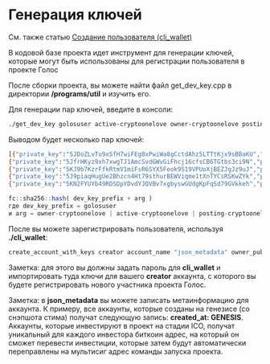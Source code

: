# Генерация ключей
<!-- toc -->

См. также статью [Создание пользователя (cli_wallet)](https://wiki.golos.io/3-guides/stati/sozdanie-polzovatelya-ispolzuya-cliwallet.html)

В кодовой базе проекта идет инструмент для генерации ключей, которые могут быть использованы для регистрации пользователя в проекте Голос

После сборки проекта, вы можете найти файл get_dev_key.cpp в директории __/programs/util__ и изучить его.

Для генерации пар ключей, введите в консоли:

```bash
./get_dev_key golosuser active-cryptoonelove owner-cryptoonelove posting-cryptoonelove memo-cryptoonelove othercryptoonelovekey
```
Выводом будет несколько пар ключей:

```bash
[{"private_key":"5JDoZLvTu9xSfH7wiFEg8xPwiWa8gCctdAhz5LTTtKjx9sBBaKU","public_key":"GLS4ybS19Ga2dh3zFJAVhQLTie5dmg4UEVbpK3Vu7ThBqUJeath4j"},
{"private_key":"5JfrHKyz9xh7xwgTJ1AmcSvdGWvGiFhcj16cfsCB6TGtbs3ci9N","public_key":"GLS8XXEaRx855V8jymLgnuAhhvo8WRD4fmUQm9qxsvdq8wxt8Ayu6"},
{"private_key":"5KJ9b7KzrFfkRtmV1miFsR6SYX5Feok9S19VPUoXjBEZJgJz9uJ","public_key":"GLS6cdxbXENrw9G32L3ZcNj8DHDNEF6LU7cuRGzspuc47keyyheng"},
{"private_key":"5J9piaqHugUe2Bhzcn4Ht79sthurBEWViqme1tXnTYCsRSKwZYk","public_key":"GLS7QM8d9whh9VzNEqXynrqb7VgPb1MyZsraDD37Cyzw6pqTFDbtQ"},
{"private_key":"5KN2FYUYb49RDSDpYDvdYJQVBv7xgbyswGUdgKpFqSd79GVkkeh","public_key":"GLS7vpq2yJK3WeNxeFGj4hkPpYzuyxZTpkLHzN1CNLoDyfnFmXiLh"}]
```

```javascript
fc::sha256::hash( dev_key_prefix + arg )
где dev_key_prefix = golosuser
и arg = owner-cryptoonelove | active-cryptoonelove | posting-cryptoonelove | memo-cryptoonelove
```

После вы можете зарегистрировать пользователя, используя __./cli_wallet__:

```javascript
create_account_with_keys creator account_name "json_metadata" owner_public_key active_public_key posting_public_key meme_public_key true
```
Заметка: для этого вы должны задать пароль для __cli_wallet__ и импортировать туда ключи для вашего __creator__ аккаунта, с которого вы будете регистрировать нового участника проекта Голос.

Заметка: в __json_metadata__ вы можете записать метаинформацию для аккаунта. 
К примеру, все аккаунты, которые созданы на генезисе (со снэпшота стима) получат следующую запись: __created_at: GENESIS__. Аккаунты, которые инвестируют в проект на стадии ICO, получат уникальный для каждого инвестора биткоин адрес, на который он сможет перевести инвестиции, которые затем будут автоматически переправлены на мультисиг адрес команды запуска проекта.
